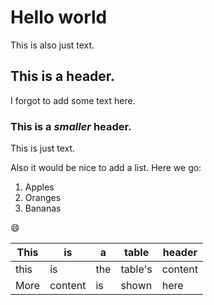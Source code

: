 # Hello world
This is also just text.

## This is a header. 
I forgot to add some text here. 

### This is a ___smaller___ header. 

This is just text. 

Also it would be nice to add a list. Here we go:
1. Apples
2. Oranges
3. Bananas

😄

| This | is | a | table | header |
| ---- | --- | ---| --- | --- | 
| this | is | the | table's | content |
| More | content | is | shown | here |

